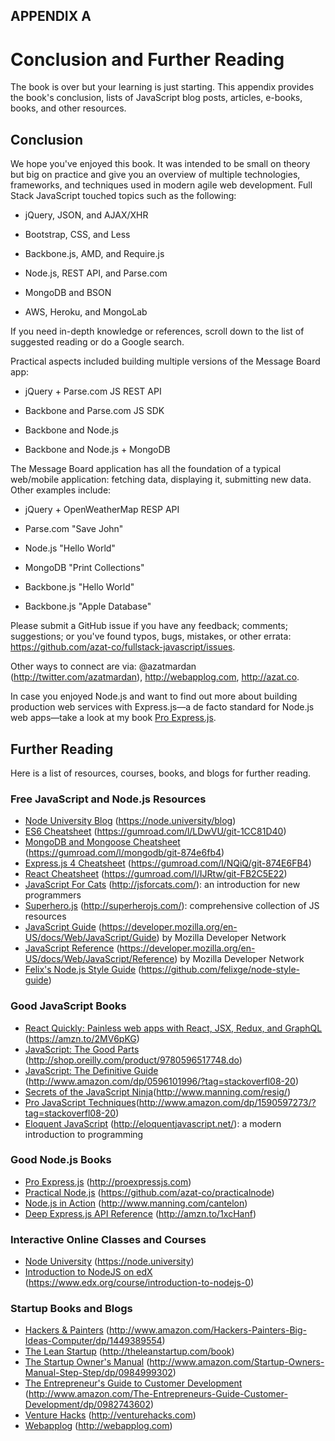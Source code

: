 <span id="further" class="anchor"></span>

APPENDIX A
----------
Conclusion and Further Reading
==============================
The book is over but your learning is just starting. This appendix provides the book's conclusion, lists of JavaScript blog posts, articles, e-books, books, and other resources.

Conclusion
----------

We hope you've enjoyed this book. It was intended to be small on theory
but big on practice and give you an overview of multiple technologies,
frameworks, and techniques used in modern agile web development. Full
Stack JavaScript touched topics such as the following:

-   jQuery, JSON, and AJAX/XHR

-   Bootstrap, CSS, and Less

-   Backbone.js, AMD, and Require.js

-   Node.js, REST API, and Parse.com

-   MongoDB and BSON

-   AWS, Heroku, and MongoLab

If you need in-depth knowledge or references, scroll down to the list of
suggested reading or do a Google search.

Practical aspects included building multiple versions of the Message
Board app:

-   jQuery + Parse.com JS REST API

-   Backbone and Parse.com JS SDK

-   Backbone and Node.js

-   Backbone and Node.js + MongoDB

The Message Board application has all the foundation of a typical
web/mobile application: fetching data, displaying it, submitting new
data. Other examples include:

-   jQuery + OpenWeatherMap RESP API

-   Parse.com "Save John"

-   Node.js "Hello World"

-   MongoDB "Print Collections"

-   Backbone.js "Hello World"

-   Backbone.js "Apple Database"

Please submit a GitHub issue if you have any feedback; comments;
suggestions; or you've found typos, bugs, mistakes, or other errata:
<https://github.com/azat-co/fullstack-javascript/issues>.

Other ways to connect are via: @azatmardan (http://twitter.com/azatmardan),
<http://webapplog.com>, <http://azat.co>.

In case you enjoyed Node.js and want to find out more about building
production web services with Express.js—a de facto standard for Node.js
web apps—take a look at my book [Pro
Express.js](http://proexpressjs.com).

Further Reading
---------------

Here is a list of resources, courses, books, and blogs for further
reading.

### Free JavaScript and Node.js Resources

-   [Node University Blog](https://node.university/blog) (https://node.university/blog)
-   [ES6 Cheatsheet](https://gumroad.com/l/LDwVU/git-1CC81D40) (https://gumroad.com/l/LDwVU/git-1CC81D40)
-   [MongoDB and Mongoose Cheatsheet](https://gum.co/mongodb/git-874e6fb4) (https://gumroad.com/l/mongodb/git-874e6fb4)
-   [Express.js 4 Cheatsheet](https://gum.co/NQiQ/git-874E6FB4) (https://gumroad.com/l/NQiQ/git-874E6FB4)
-   [React Cheatsheet](https://gum.co/IJRtw/git-FB2C5E22) (https://gumroad.com/l/IJRtw/git-FB2C5E22)
-   [JavaScript For Cats](http://jsforcats.com/) (http://jsforcats.com/): an introduction for new programmers
-   [Superhero.js](http://superherojs.com/) (http://superherojs.com/): comprehensive collection of JS resources
-   [JavaScript Guide](https://developer.mozilla.org/en-US/docs/JavaScript/Guide) (https://developer.mozilla.org/en-US/docs/Web/JavaScript/Guide) by Mozilla Developer Network
-   [JavaScript Reference](https://developer.mozilla.org/en-US/docs/JavaScript/Reference) (https://developer.mozilla.org/en-US/docs/Web/JavaScript/Reference) by Mozilla Developer Network
-   [Felix's Node.js Style Guide](https://github.com/felixge/node-style-guide) (https://github.com/felixge/node-style-guide)


### Good JavaScript Books

-   [React Quickly: Painless web apps with React, JSX, Redux, and GraphQL](https://www.amazon.com/React-Quickly-Painless-Redux-GraphQL/dp/1617293342) (<https://amzn.to/2MV6pKG>)
-   [JavaScript: The Good Parts](http://shop.oreilly.com/product/9780596517748.do) (http://shop.oreilly.com/product/9780596517748.do)
-   [JavaScript: The Definitive Guide](http://www.amazon.com/dp/0596101996/?tag=stackoverfl08-20) (http://www.amazon.com/dp/0596101996/?tag=stackoverfl08-20)
-   [Secrets of the JavaScript Ninja](http://www.manning.com/resig/)(http://www.manning.com/resig/)
-   [Pro JavaScript Techniques](http://www.amazon.com/dp/1590597273/?tag=stackoverfl08-20)(http://www.amazon.com/dp/1590597273/?tag=stackoverfl08-20)
-   [Eloquent JavaScript](http://eloquentjavascript.net/) (http://eloquentjavascript.net/): a modern introduction to programming

### Good Node.js Books

-   [Pro Express.js](http://proexpressjs.com) (http://proexpressjs.com)
-   [Practical Node.js](https://github.com/azat-co/practicalnode) (https://github.com/azat-co/practicalnode)
-   [Node.js in Action](http://www.manning.com/cantelon) (http://www.manning.com/cantelon)
-   [Deep Express.js API Reference](http://amzn.to/1xcHanf) (http://amzn.to/1xcHanf)

### Interactive Online Classes and Courses

-   [Node University](https://node.university) (https://node.university)
-   [Introduction to NodeJS on edX](https://www.edx.org/course/introduction-to-nodejs-0) (https://www.edx.org/course/introduction-to-nodejs-0)

### Startup Books and Blogs

-   [Hackers & Painters](http://www.amazon.com/Hackers-Painters-Big-Ideas-Computer/dp/1449389554) (http://www.amazon.com/Hackers-Painters-Big-Ideas-Computer/dp/1449389554)
-   [The Lean Startup](http://theleanstartup.com/book) (http://theleanstartup.com/book)
-   [The Startup Owner's Manual](http://www.amazon.com/Startup-Owners-Manual-Step-Step/dp/0984999302) (http://www.amazon.com/Startup-Owners-Manual-Step-Step/dp/0984999302)
-   [The Entrepreneur's Guide to Customer Development](http://www.amazon.com/The-Entrepreneurs-Guide-Customer-Development/dp/0982743602/) (http://www.amazon.com/The-Entrepreneurs-Guide-Customer-Development/dp/0982743602)
-   [Venture Hacks](http://venturehacks.com/) (http://venturehacks.com)
-   [Webapplog](http://webapplog.com) (http://webapplog.com)
